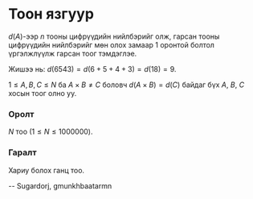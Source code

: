 Тоон язгуур
===========
$d(A)$-ээр $n$ тооны цифрүүдийн нийлбэрийг олж, гарсан тооны цифрүүдийн
нийлбэрийг мөн олох замаар 1 оронтой болтол үргэлжлүүлж гарсан тоог тэмдэглэе.

Жишээ нь: $d(6543) = d(6 + 5 + 4 + 3) = d(18) = 9$.

$1 ≤ A, B, C ≤ N$ ба $A × B ≠ C$ боловч $d(A × B) = d(C)$
байдаг бүх $A$, $B$, $C$ хосын тоог олно уу.


### Оролт
$N$ тоо $(1 ≤ N ≤ 1000000)$.


### Гаралт
Хариу болох ганц тоо.

-- Sugardorj, gmunkhbaatarmn
